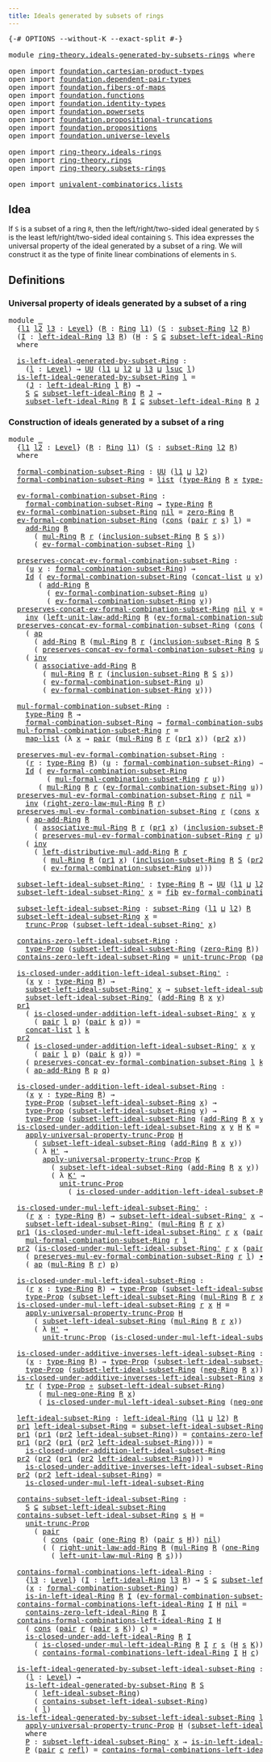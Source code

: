 ```yaml
---
title: Ideals generated by subsets of rings
---
```


<pre class="Agda"><a id="62" class="Symbol">{-#</a> <a id="66" class="Keyword">OPTIONS</a> <a id="74" class="Pragma">--without-K</a> <a id="86" class="Pragma">--exact-split</a> <a id="100" class="Symbol">#-}</a>

<a id="105" class="Keyword">module</a> <a id="112" href="ring-theory.ideals-generated-by-subsets-rings.html" class="Module">ring-theory.ideals-generated-by-subsets-rings</a> <a id="158" class="Keyword">where</a>

<a id="165" class="Keyword">open</a> <a id="170" class="Keyword">import</a> <a id="177" href="foundation.cartesian-product-types.html" class="Module">foundation.cartesian-product-types</a>
<a id="212" class="Keyword">open</a> <a id="217" class="Keyword">import</a> <a id="224" href="foundation.dependent-pair-types.html" class="Module">foundation.dependent-pair-types</a>
<a id="256" class="Keyword">open</a> <a id="261" class="Keyword">import</a> <a id="268" href="foundation.fibers-of-maps.html" class="Module">foundation.fibers-of-maps</a>
<a id="294" class="Keyword">open</a> <a id="299" class="Keyword">import</a> <a id="306" href="foundation.functions.html" class="Module">foundation.functions</a>
<a id="327" class="Keyword">open</a> <a id="332" class="Keyword">import</a> <a id="339" href="foundation.identity-types.html" class="Module">foundation.identity-types</a>
<a id="365" class="Keyword">open</a> <a id="370" class="Keyword">import</a> <a id="377" href="foundation.powersets.html" class="Module">foundation.powersets</a>
<a id="398" class="Keyword">open</a> <a id="403" class="Keyword">import</a> <a id="410" href="foundation.propositional-truncations.html" class="Module">foundation.propositional-truncations</a>
<a id="447" class="Keyword">open</a> <a id="452" class="Keyword">import</a> <a id="459" href="foundation.propositions.html" class="Module">foundation.propositions</a>
<a id="483" class="Keyword">open</a> <a id="488" class="Keyword">import</a> <a id="495" href="foundation.universe-levels.html" class="Module">foundation.universe-levels</a>

<a id="523" class="Keyword">open</a> <a id="528" class="Keyword">import</a> <a id="535" href="ring-theory.ideals-rings.html" class="Module">ring-theory.ideals-rings</a>
<a id="560" class="Keyword">open</a> <a id="565" class="Keyword">import</a> <a id="572" href="ring-theory.rings.html" class="Module">ring-theory.rings</a>
<a id="590" class="Keyword">open</a> <a id="595" class="Keyword">import</a> <a id="602" href="ring-theory.subsets-rings.html" class="Module">ring-theory.subsets-rings</a>

<a id="629" class="Keyword">open</a> <a id="634" class="Keyword">import</a> <a id="641" href="univalent-combinatorics.lists.html" class="Module">univalent-combinatorics.lists</a>
</pre>
## Idea

If `S` is a subset of a ring `R`, then the left/right/two-sided ideal generated by `S` is the least left/right/two-sided ideal containing `S`. This idea expresses the universal property of the ideal generated by a subset of a ring. We will construct it as the type of finite linear combinations of elements in `S`.

## Definitions

### Universal property of ideals generated by a subset of a ring

<pre class="Agda"><a id="1091" class="Keyword">module</a> <a id="1098" href="ring-theory.ideals-generated-by-subsets-rings.html#1098" class="Module">_</a>
  <a id="1102" class="Symbol">{</a><a id="1103" href="ring-theory.ideals-generated-by-subsets-rings.html#1103" class="Bound">l1</a> <a id="1106" href="ring-theory.ideals-generated-by-subsets-rings.html#1106" class="Bound">l2</a> <a id="1109" href="ring-theory.ideals-generated-by-subsets-rings.html#1109" class="Bound">l3</a> <a id="1112" class="Symbol">:</a> <a id="1114" href="Agda.Primitive.html#597" class="Postulate">Level</a><a id="1119" class="Symbol">}</a> <a id="1121" class="Symbol">(</a><a id="1122" href="ring-theory.ideals-generated-by-subsets-rings.html#1122" class="Bound">R</a> <a id="1124" class="Symbol">:</a> <a id="1126" href="ring-theory.rings.html#2551" class="Function">Ring</a> <a id="1131" href="ring-theory.ideals-generated-by-subsets-rings.html#1103" class="Bound">l1</a><a id="1133" class="Symbol">)</a> <a id="1135" class="Symbol">(</a><a id="1136" href="ring-theory.ideals-generated-by-subsets-rings.html#1136" class="Bound">S</a> <a id="1138" class="Symbol">:</a> <a id="1140" href="ring-theory.subsets-rings.html#597" class="Function">subset-Ring</a> <a id="1152" href="ring-theory.ideals-generated-by-subsets-rings.html#1106" class="Bound">l2</a> <a id="1155" href="ring-theory.ideals-generated-by-subsets-rings.html#1122" class="Bound">R</a><a id="1156" class="Symbol">)</a>
  <a id="1160" class="Symbol">(</a><a id="1161" href="ring-theory.ideals-generated-by-subsets-rings.html#1161" class="Bound">I</a> <a id="1163" class="Symbol">:</a> <a id="1165" href="ring-theory.ideals-rings.html#1760" class="Function">left-ideal-Ring</a> <a id="1181" href="ring-theory.ideals-generated-by-subsets-rings.html#1109" class="Bound">l3</a> <a id="1184" href="ring-theory.ideals-generated-by-subsets-rings.html#1122" class="Bound">R</a><a id="1185" class="Symbol">)</a> <a id="1187" class="Symbol">(</a><a id="1188" href="ring-theory.ideals-generated-by-subsets-rings.html#1188" class="Bound">H</a> <a id="1190" class="Symbol">:</a> <a id="1192" href="ring-theory.ideals-generated-by-subsets-rings.html#1136" class="Bound">S</a> <a id="1194" href="foundation.powersets.html#1009" class="Function Operator">⊆</a> <a id="1196" href="ring-theory.ideals-rings.html#1992" class="Function">subset-left-ideal-Ring</a> <a id="1219" href="ring-theory.ideals-generated-by-subsets-rings.html#1122" class="Bound">R</a> <a id="1221" href="ring-theory.ideals-generated-by-subsets-rings.html#1161" class="Bound">I</a><a id="1222" class="Symbol">)</a>
  <a id="1226" class="Keyword">where</a>

  <a id="1235" href="ring-theory.ideals-generated-by-subsets-rings.html#1235" class="Function">is-left-ideal-generated-by-subset-Ring</a> <a id="1274" class="Symbol">:</a>
    <a id="1280" class="Symbol">(</a><a id="1281" href="ring-theory.ideals-generated-by-subsets-rings.html#1281" class="Bound">l</a> <a id="1283" class="Symbol">:</a> <a id="1285" href="Agda.Primitive.html#597" class="Postulate">Level</a><a id="1290" class="Symbol">)</a> <a id="1292" class="Symbol">→</a> <a id="1294" href="foundation-core.universe-levels.html#235" class="Primitive">UU</a> <a id="1297" class="Symbol">(</a><a id="1298" href="ring-theory.ideals-generated-by-subsets-rings.html#1103" class="Bound">l1</a> <a id="1301" href="Agda.Primitive.html#810" class="Primitive Operator">⊔</a> <a id="1303" href="ring-theory.ideals-generated-by-subsets-rings.html#1106" class="Bound">l2</a> <a id="1306" href="Agda.Primitive.html#810" class="Primitive Operator">⊔</a> <a id="1308" href="ring-theory.ideals-generated-by-subsets-rings.html#1109" class="Bound">l3</a> <a id="1311" href="Agda.Primitive.html#810" class="Primitive Operator">⊔</a> <a id="1313" href="Agda.Primitive.html#780" class="Primitive">lsuc</a> <a id="1318" href="ring-theory.ideals-generated-by-subsets-rings.html#1281" class="Bound">l</a><a id="1319" class="Symbol">)</a>
  <a id="1323" href="ring-theory.ideals-generated-by-subsets-rings.html#1235" class="Function">is-left-ideal-generated-by-subset-Ring</a> <a id="1362" href="ring-theory.ideals-generated-by-subsets-rings.html#1362" class="Bound">l</a> <a id="1364" class="Symbol">=</a>
    <a id="1370" class="Symbol">(</a><a id="1371" href="ring-theory.ideals-generated-by-subsets-rings.html#1371" class="Bound">J</a> <a id="1373" class="Symbol">:</a> <a id="1375" href="ring-theory.ideals-rings.html#1760" class="Function">left-ideal-Ring</a> <a id="1391" href="ring-theory.ideals-generated-by-subsets-rings.html#1362" class="Bound">l</a> <a id="1393" href="ring-theory.ideals-generated-by-subsets-rings.html#1122" class="Bound">R</a><a id="1394" class="Symbol">)</a> <a id="1396" class="Symbol">→</a>
    <a id="1402" href="ring-theory.ideals-generated-by-subsets-rings.html#1136" class="Bound">S</a> <a id="1404" href="foundation.powersets.html#1009" class="Function Operator">⊆</a> <a id="1406" href="ring-theory.ideals-rings.html#1992" class="Function">subset-left-ideal-Ring</a> <a id="1429" href="ring-theory.ideals-generated-by-subsets-rings.html#1122" class="Bound">R</a> <a id="1431" href="ring-theory.ideals-generated-by-subsets-rings.html#1371" class="Bound">J</a> <a id="1433" class="Symbol">→</a>
    <a id="1439" href="ring-theory.ideals-rings.html#1992" class="Function">subset-left-ideal-Ring</a> <a id="1462" href="ring-theory.ideals-generated-by-subsets-rings.html#1122" class="Bound">R</a> <a id="1464" href="ring-theory.ideals-generated-by-subsets-rings.html#1161" class="Bound">I</a> <a id="1466" href="foundation.powersets.html#1009" class="Function Operator">⊆</a> <a id="1468" href="ring-theory.ideals-rings.html#1992" class="Function">subset-left-ideal-Ring</a> <a id="1491" href="ring-theory.ideals-generated-by-subsets-rings.html#1122" class="Bound">R</a> <a id="1493" href="ring-theory.ideals-generated-by-subsets-rings.html#1371" class="Bound">J</a>
</pre>
### Construction of ideals generated by a subset of a ring

<pre class="Agda"><a id="1568" class="Keyword">module</a> <a id="1575" href="ring-theory.ideals-generated-by-subsets-rings.html#1575" class="Module">_</a>
  <a id="1579" class="Symbol">{</a><a id="1580" href="ring-theory.ideals-generated-by-subsets-rings.html#1580" class="Bound">l1</a> <a id="1583" href="ring-theory.ideals-generated-by-subsets-rings.html#1583" class="Bound">l2</a> <a id="1586" class="Symbol">:</a> <a id="1588" href="Agda.Primitive.html#597" class="Postulate">Level</a><a id="1593" class="Symbol">}</a> <a id="1595" class="Symbol">(</a><a id="1596" href="ring-theory.ideals-generated-by-subsets-rings.html#1596" class="Bound">R</a> <a id="1598" class="Symbol">:</a> <a id="1600" href="ring-theory.rings.html#2551" class="Function">Ring</a> <a id="1605" href="ring-theory.ideals-generated-by-subsets-rings.html#1580" class="Bound">l1</a><a id="1607" class="Symbol">)</a> <a id="1609" class="Symbol">(</a><a id="1610" href="ring-theory.ideals-generated-by-subsets-rings.html#1610" class="Bound">S</a> <a id="1612" class="Symbol">:</a> <a id="1614" href="ring-theory.subsets-rings.html#597" class="Function">subset-Ring</a> <a id="1626" href="ring-theory.ideals-generated-by-subsets-rings.html#1583" class="Bound">l2</a> <a id="1629" href="ring-theory.ideals-generated-by-subsets-rings.html#1596" class="Bound">R</a><a id="1630" class="Symbol">)</a>
  <a id="1634" class="Keyword">where</a>

  <a id="1643" href="ring-theory.ideals-generated-by-subsets-rings.html#1643" class="Function">formal-combination-subset-Ring</a> <a id="1674" class="Symbol">:</a> <a id="1676" href="foundation-core.universe-levels.html#235" class="Primitive">UU</a> <a id="1679" class="Symbol">(</a><a id="1680" href="ring-theory.ideals-generated-by-subsets-rings.html#1580" class="Bound">l1</a> <a id="1683" href="Agda.Primitive.html#810" class="Primitive Operator">⊔</a> <a id="1685" href="ring-theory.ideals-generated-by-subsets-rings.html#1583" class="Bound">l2</a><a id="1687" class="Symbol">)</a>
  <a id="1691" href="ring-theory.ideals-generated-by-subsets-rings.html#1643" class="Function">formal-combination-subset-Ring</a> <a id="1722" class="Symbol">=</a> <a id="1724" href="univalent-combinatorics.lists.html#2153" class="Datatype">list</a> <a id="1729" class="Symbol">(</a><a id="1730" href="ring-theory.rings.html#2808" class="Function">type-Ring</a> <a id="1740" href="ring-theory.ideals-generated-by-subsets-rings.html#1596" class="Bound">R</a> <a id="1742" href="foundation-core.cartesian-product-types.html#590" class="Function Operator">×</a> <a id="1744" href="ring-theory.subsets-rings.html#944" class="Function">type-subset-Ring</a> <a id="1761" href="ring-theory.ideals-generated-by-subsets-rings.html#1596" class="Bound">R</a> <a id="1763" href="ring-theory.ideals-generated-by-subsets-rings.html#1610" class="Bound">S</a><a id="1764" class="Symbol">)</a>

  <a id="1769" href="ring-theory.ideals-generated-by-subsets-rings.html#1769" class="Function">ev-formal-combination-subset-Ring</a> <a id="1803" class="Symbol">:</a>
    <a id="1809" href="ring-theory.ideals-generated-by-subsets-rings.html#1643" class="Function">formal-combination-subset-Ring</a> <a id="1840" class="Symbol">→</a> <a id="1842" href="ring-theory.rings.html#2808" class="Function">type-Ring</a> <a id="1852" href="ring-theory.ideals-generated-by-subsets-rings.html#1596" class="Bound">R</a>
  <a id="1856" href="ring-theory.ideals-generated-by-subsets-rings.html#1769" class="Function">ev-formal-combination-subset-Ring</a> <a id="1890" href="univalent-combinatorics.lists.html#2196" class="InductiveConstructor">nil</a> <a id="1894" class="Symbol">=</a> <a id="1896" href="ring-theory.rings.html#5170" class="Function">zero-Ring</a> <a id="1906" href="ring-theory.ideals-generated-by-subsets-rings.html#1596" class="Bound">R</a>
  <a id="1910" href="ring-theory.ideals-generated-by-subsets-rings.html#1769" class="Function">ev-formal-combination-subset-Ring</a> <a id="1944" class="Symbol">(</a><a id="1945" href="univalent-combinatorics.lists.html#2211" class="InductiveConstructor">cons</a> <a id="1950" class="Symbol">(</a><a id="1951" href="foundation-core.dependent-pair-types.html#588" class="InductiveConstructor">pair</a> <a id="1956" href="ring-theory.ideals-generated-by-subsets-rings.html#1956" class="Bound">r</a> <a id="1958" href="ring-theory.ideals-generated-by-subsets-rings.html#1958" class="Bound">s</a><a id="1959" class="Symbol">)</a> <a id="1961" href="ring-theory.ideals-generated-by-subsets-rings.html#1961" class="Bound">l</a><a id="1962" class="Symbol">)</a> <a id="1964" class="Symbol">=</a>
    <a id="1970" href="ring-theory.rings.html#3153" class="Function">add-Ring</a> <a id="1979" href="ring-theory.ideals-generated-by-subsets-rings.html#1596" class="Bound">R</a>
      <a id="1987" class="Symbol">(</a> <a id="1989" href="ring-theory.rings.html#6590" class="Function">mul-Ring</a> <a id="1998" href="ring-theory.ideals-generated-by-subsets-rings.html#1596" class="Bound">R</a> <a id="2000" href="ring-theory.ideals-generated-by-subsets-rings.html#1956" class="Bound">r</a> <a id="2002" class="Symbol">(</a><a id="2003" href="ring-theory.subsets-rings.html#1015" class="Function">inclusion-subset-Ring</a> <a id="2025" href="ring-theory.ideals-generated-by-subsets-rings.html#1596" class="Bound">R</a> <a id="2027" href="ring-theory.ideals-generated-by-subsets-rings.html#1610" class="Bound">S</a> <a id="2029" href="ring-theory.ideals-generated-by-subsets-rings.html#1958" class="Bound">s</a><a id="2030" class="Symbol">))</a>
      <a id="2039" class="Symbol">(</a> <a id="2041" href="ring-theory.ideals-generated-by-subsets-rings.html#1769" class="Function">ev-formal-combination-subset-Ring</a> <a id="2075" href="ring-theory.ideals-generated-by-subsets-rings.html#1961" class="Bound">l</a><a id="2076" class="Symbol">)</a>

  <a id="2081" href="ring-theory.ideals-generated-by-subsets-rings.html#2081" class="Function">preserves-concat-ev-formal-combination-subset-Ring</a> <a id="2132" class="Symbol">:</a>
    <a id="2138" class="Symbol">(</a><a id="2139" href="ring-theory.ideals-generated-by-subsets-rings.html#2139" class="Bound">u</a> <a id="2141" href="ring-theory.ideals-generated-by-subsets-rings.html#2141" class="Bound">v</a> <a id="2143" class="Symbol">:</a> <a id="2145" href="ring-theory.ideals-generated-by-subsets-rings.html#1643" class="Function">formal-combination-subset-Ring</a><a id="2175" class="Symbol">)</a> <a id="2177" class="Symbol">→</a>
    <a id="2183" href="foundation-core.identity-types.html#1767" class="Datatype">Id</a> <a id="2186" class="Symbol">(</a> <a id="2188" href="ring-theory.ideals-generated-by-subsets-rings.html#1769" class="Function">ev-formal-combination-subset-Ring</a> <a id="2222" class="Symbol">(</a><a id="2223" href="univalent-combinatorics.lists.html#2848" class="Function">concat-list</a> <a id="2235" href="ring-theory.ideals-generated-by-subsets-rings.html#2139" class="Bound">u</a> <a id="2237" href="ring-theory.ideals-generated-by-subsets-rings.html#2141" class="Bound">v</a><a id="2238" class="Symbol">))</a>
       <a id="2248" class="Symbol">(</a> <a id="2250" href="ring-theory.rings.html#3153" class="Function">add-Ring</a> <a id="2259" href="ring-theory.ideals-generated-by-subsets-rings.html#1596" class="Bound">R</a>
         <a id="2270" class="Symbol">(</a> <a id="2272" href="ring-theory.ideals-generated-by-subsets-rings.html#1769" class="Function">ev-formal-combination-subset-Ring</a> <a id="2306" href="ring-theory.ideals-generated-by-subsets-rings.html#2139" class="Bound">u</a><a id="2307" class="Symbol">)</a>
         <a id="2318" class="Symbol">(</a> <a id="2320" href="ring-theory.ideals-generated-by-subsets-rings.html#1769" class="Function">ev-formal-combination-subset-Ring</a> <a id="2354" href="ring-theory.ideals-generated-by-subsets-rings.html#2141" class="Bound">v</a><a id="2355" class="Symbol">))</a>
  <a id="2360" href="ring-theory.ideals-generated-by-subsets-rings.html#2081" class="Function">preserves-concat-ev-formal-combination-subset-Ring</a> <a id="2411" href="univalent-combinatorics.lists.html#2196" class="InductiveConstructor">nil</a> <a id="2415" href="ring-theory.ideals-generated-by-subsets-rings.html#2415" class="Bound">v</a> <a id="2417" class="Symbol">=</a>
    <a id="2423" href="foundation-core.identity-types.html#2729" class="Function">inv</a> <a id="2427" class="Symbol">(</a><a id="2428" href="ring-theory.rings.html#5487" class="Function">left-unit-law-add-Ring</a> <a id="2451" href="ring-theory.ideals-generated-by-subsets-rings.html#1596" class="Bound">R</a> <a id="2453" class="Symbol">(</a><a id="2454" href="ring-theory.ideals-generated-by-subsets-rings.html#1769" class="Function">ev-formal-combination-subset-Ring</a> <a id="2488" href="ring-theory.ideals-generated-by-subsets-rings.html#2415" class="Bound">v</a><a id="2489" class="Symbol">))</a>
  <a id="2494" href="ring-theory.ideals-generated-by-subsets-rings.html#2081" class="Function">preserves-concat-ev-formal-combination-subset-Ring</a> <a id="2545" class="Symbol">(</a><a id="2546" href="univalent-combinatorics.lists.html#2211" class="InductiveConstructor">cons</a> <a id="2551" class="Symbol">(</a><a id="2552" href="foundation-core.dependent-pair-types.html#588" class="InductiveConstructor">pair</a> <a id="2557" href="ring-theory.ideals-generated-by-subsets-rings.html#2557" class="Bound">r</a> <a id="2559" href="ring-theory.ideals-generated-by-subsets-rings.html#2559" class="Bound">s</a><a id="2560" class="Symbol">)</a> <a id="2562" href="ring-theory.ideals-generated-by-subsets-rings.html#2562" class="Bound">u</a><a id="2563" class="Symbol">)</a> <a id="2565" href="ring-theory.ideals-generated-by-subsets-rings.html#2565" class="Bound">v</a> <a id="2567" class="Symbol">=</a>
    <a id="2573" class="Symbol">(</a> <a id="2575" href="foundation-core.identity-types.html#4003" class="Function">ap</a>
      <a id="2584" class="Symbol">(</a> <a id="2586" href="ring-theory.rings.html#3153" class="Function">add-Ring</a> <a id="2595" href="ring-theory.ideals-generated-by-subsets-rings.html#1596" class="Bound">R</a> <a id="2597" class="Symbol">(</a><a id="2598" href="ring-theory.rings.html#6590" class="Function">mul-Ring</a> <a id="2607" href="ring-theory.ideals-generated-by-subsets-rings.html#1596" class="Bound">R</a> <a id="2609" href="ring-theory.ideals-generated-by-subsets-rings.html#2557" class="Bound">r</a> <a id="2611" class="Symbol">(</a><a id="2612" href="ring-theory.subsets-rings.html#1015" class="Function">inclusion-subset-Ring</a> <a id="2634" href="ring-theory.ideals-generated-by-subsets-rings.html#1596" class="Bound">R</a> <a id="2636" href="ring-theory.ideals-generated-by-subsets-rings.html#1610" class="Bound">S</a> <a id="2638" href="ring-theory.ideals-generated-by-subsets-rings.html#2559" class="Bound">s</a><a id="2639" class="Symbol">)))</a>
      <a id="2649" class="Symbol">(</a> <a id="2651" href="ring-theory.ideals-generated-by-subsets-rings.html#2081" class="Function">preserves-concat-ev-formal-combination-subset-Ring</a> <a id="2702" href="ring-theory.ideals-generated-by-subsets-rings.html#2562" class="Bound">u</a> <a id="2704" href="ring-theory.ideals-generated-by-subsets-rings.html#2565" class="Bound">v</a><a id="2705" class="Symbol">))</a> <a id="2708" href="foundation-core.identity-types.html#2425" class="Function Operator">∙</a>
    <a id="2714" class="Symbol">(</a> <a id="2716" href="foundation-core.identity-types.html#2729" class="Function">inv</a>
      <a id="2726" class="Symbol">(</a> <a id="2728" href="ring-theory.rings.html#3474" class="Function">associative-add-Ring</a> <a id="2749" href="ring-theory.ideals-generated-by-subsets-rings.html#1596" class="Bound">R</a>
        <a id="2759" class="Symbol">(</a> <a id="2761" href="ring-theory.rings.html#6590" class="Function">mul-Ring</a> <a id="2770" href="ring-theory.ideals-generated-by-subsets-rings.html#1596" class="Bound">R</a> <a id="2772" href="ring-theory.ideals-generated-by-subsets-rings.html#2557" class="Bound">r</a> <a id="2774" class="Symbol">(</a><a id="2775" href="ring-theory.subsets-rings.html#1015" class="Function">inclusion-subset-Ring</a> <a id="2797" href="ring-theory.ideals-generated-by-subsets-rings.html#1596" class="Bound">R</a> <a id="2799" href="ring-theory.ideals-generated-by-subsets-rings.html#1610" class="Bound">S</a> <a id="2801" href="ring-theory.ideals-generated-by-subsets-rings.html#2559" class="Bound">s</a><a id="2802" class="Symbol">))</a>
        <a id="2813" class="Symbol">(</a> <a id="2815" href="ring-theory.ideals-generated-by-subsets-rings.html#1769" class="Function">ev-formal-combination-subset-Ring</a> <a id="2849" href="ring-theory.ideals-generated-by-subsets-rings.html#2562" class="Bound">u</a><a id="2850" class="Symbol">)</a>
        <a id="2860" class="Symbol">(</a> <a id="2862" href="ring-theory.ideals-generated-by-subsets-rings.html#1769" class="Function">ev-formal-combination-subset-Ring</a> <a id="2896" href="ring-theory.ideals-generated-by-subsets-rings.html#2565" class="Bound">v</a><a id="2897" class="Symbol">)))</a>

  <a id="2904" href="ring-theory.ideals-generated-by-subsets-rings.html#2904" class="Function">mul-formal-combination-subset-Ring</a> <a id="2939" class="Symbol">:</a>
    <a id="2945" href="ring-theory.rings.html#2808" class="Function">type-Ring</a> <a id="2955" href="ring-theory.ideals-generated-by-subsets-rings.html#1596" class="Bound">R</a> <a id="2957" class="Symbol">→</a>
    <a id="2963" href="ring-theory.ideals-generated-by-subsets-rings.html#1643" class="Function">formal-combination-subset-Ring</a> <a id="2994" class="Symbol">→</a> <a id="2996" href="ring-theory.ideals-generated-by-subsets-rings.html#1643" class="Function">formal-combination-subset-Ring</a>
  <a id="3029" href="ring-theory.ideals-generated-by-subsets-rings.html#2904" class="Function">mul-formal-combination-subset-Ring</a> <a id="3064" href="ring-theory.ideals-generated-by-subsets-rings.html#3064" class="Bound">r</a> <a id="3066" class="Symbol">=</a>
    <a id="3072" href="univalent-combinatorics.lists.html#2503" class="Function">map-list</a> <a id="3081" class="Symbol">(λ</a> <a id="3084" href="ring-theory.ideals-generated-by-subsets-rings.html#3084" class="Bound">x</a> <a id="3086" class="Symbol">→</a> <a id="3088" href="foundation-core.dependent-pair-types.html#588" class="InductiveConstructor">pair</a> <a id="3093" class="Symbol">(</a><a id="3094" href="ring-theory.rings.html#6590" class="Function">mul-Ring</a> <a id="3103" href="ring-theory.ideals-generated-by-subsets-rings.html#1596" class="Bound">R</a> <a id="3105" href="ring-theory.ideals-generated-by-subsets-rings.html#3064" class="Bound">r</a> <a id="3107" class="Symbol">(</a><a id="3108" href="foundation-core.dependent-pair-types.html#605" class="Field">pr1</a> <a id="3112" href="ring-theory.ideals-generated-by-subsets-rings.html#3084" class="Bound">x</a><a id="3113" class="Symbol">))</a> <a id="3116" class="Symbol">(</a><a id="3117" href="foundation-core.dependent-pair-types.html#617" class="Field">pr2</a> <a id="3121" href="ring-theory.ideals-generated-by-subsets-rings.html#3084" class="Bound">x</a><a id="3122" class="Symbol">))</a>

  <a id="3128" href="ring-theory.ideals-generated-by-subsets-rings.html#3128" class="Function">preserves-mul-ev-formal-combination-subset-Ring</a> <a id="3176" class="Symbol">:</a>
    <a id="3182" class="Symbol">(</a><a id="3183" href="ring-theory.ideals-generated-by-subsets-rings.html#3183" class="Bound">r</a> <a id="3185" class="Symbol">:</a> <a id="3187" href="ring-theory.rings.html#2808" class="Function">type-Ring</a> <a id="3197" href="ring-theory.ideals-generated-by-subsets-rings.html#1596" class="Bound">R</a><a id="3198" class="Symbol">)</a> <a id="3200" class="Symbol">(</a><a id="3201" href="ring-theory.ideals-generated-by-subsets-rings.html#3201" class="Bound">u</a> <a id="3203" class="Symbol">:</a> <a id="3205" href="ring-theory.ideals-generated-by-subsets-rings.html#1643" class="Function">formal-combination-subset-Ring</a><a id="3235" class="Symbol">)</a> <a id="3237" class="Symbol">→</a>
    <a id="3243" href="foundation-core.identity-types.html#1767" class="Datatype">Id</a> <a id="3246" class="Symbol">(</a> <a id="3248" href="ring-theory.ideals-generated-by-subsets-rings.html#1769" class="Function">ev-formal-combination-subset-Ring</a>
         <a id="3291" class="Symbol">(</a> <a id="3293" href="ring-theory.ideals-generated-by-subsets-rings.html#2904" class="Function">mul-formal-combination-subset-Ring</a> <a id="3328" href="ring-theory.ideals-generated-by-subsets-rings.html#3183" class="Bound">r</a> <a id="3330" href="ring-theory.ideals-generated-by-subsets-rings.html#3201" class="Bound">u</a><a id="3331" class="Symbol">))</a>
       <a id="3341" class="Symbol">(</a> <a id="3343" href="ring-theory.rings.html#6590" class="Function">mul-Ring</a> <a id="3352" href="ring-theory.ideals-generated-by-subsets-rings.html#1596" class="Bound">R</a> <a id="3354" href="ring-theory.ideals-generated-by-subsets-rings.html#3183" class="Bound">r</a> <a id="3356" class="Symbol">(</a><a id="3357" href="ring-theory.ideals-generated-by-subsets-rings.html#1769" class="Function">ev-formal-combination-subset-Ring</a> <a id="3391" href="ring-theory.ideals-generated-by-subsets-rings.html#3201" class="Bound">u</a><a id="3392" class="Symbol">))</a>
  <a id="3397" href="ring-theory.ideals-generated-by-subsets-rings.html#3128" class="Function">preserves-mul-ev-formal-combination-subset-Ring</a> <a id="3445" href="ring-theory.ideals-generated-by-subsets-rings.html#3445" class="Bound">r</a> <a id="3447" href="univalent-combinatorics.lists.html#2196" class="InductiveConstructor">nil</a> <a id="3451" class="Symbol">=</a>
    <a id="3457" href="foundation-core.identity-types.html#2729" class="Function">inv</a> <a id="3461" class="Symbol">(</a><a id="3462" href="ring-theory.rings.html#8857" class="Function">right-zero-law-mul-Ring</a> <a id="3486" href="ring-theory.ideals-generated-by-subsets-rings.html#1596" class="Bound">R</a> <a id="3488" href="ring-theory.ideals-generated-by-subsets-rings.html#3445" class="Bound">r</a><a id="3489" class="Symbol">)</a>
  <a id="3493" href="ring-theory.ideals-generated-by-subsets-rings.html#3128" class="Function">preserves-mul-ev-formal-combination-subset-Ring</a> <a id="3541" href="ring-theory.ideals-generated-by-subsets-rings.html#3541" class="Bound">r</a> <a id="3543" class="Symbol">(</a><a id="3544" href="univalent-combinatorics.lists.html#2211" class="InductiveConstructor">cons</a> <a id="3549" href="ring-theory.ideals-generated-by-subsets-rings.html#3549" class="Bound">x</a> <a id="3551" href="ring-theory.ideals-generated-by-subsets-rings.html#3551" class="Bound">u</a><a id="3552" class="Symbol">)</a> <a id="3554" class="Symbol">=</a>
    <a id="3560" class="Symbol">(</a> <a id="3562" href="ring-theory.rings.html#3328" class="Function">ap-add-Ring</a> <a id="3574" href="ring-theory.ideals-generated-by-subsets-rings.html#1596" class="Bound">R</a>
      <a id="3582" class="Symbol">(</a> <a id="3584" href="ring-theory.rings.html#6931" class="Function">associative-mul-Ring</a> <a id="3605" href="ring-theory.ideals-generated-by-subsets-rings.html#1596" class="Bound">R</a> <a id="3607" href="ring-theory.ideals-generated-by-subsets-rings.html#3541" class="Bound">r</a> <a id="3609" class="Symbol">(</a><a id="3610" href="foundation-core.dependent-pair-types.html#605" class="Field">pr1</a> <a id="3614" href="ring-theory.ideals-generated-by-subsets-rings.html#3549" class="Bound">x</a><a id="3615" class="Symbol">)</a> <a id="3617" class="Symbol">(</a><a id="3618" href="ring-theory.subsets-rings.html#1015" class="Function">inclusion-subset-Ring</a> <a id="3640" href="ring-theory.ideals-generated-by-subsets-rings.html#1596" class="Bound">R</a> <a id="3642" href="ring-theory.ideals-generated-by-subsets-rings.html#1610" class="Bound">S</a> <a id="3644" class="Symbol">(</a><a id="3645" href="foundation-core.dependent-pair-types.html#617" class="Field">pr2</a> <a id="3649" href="ring-theory.ideals-generated-by-subsets-rings.html#3549" class="Bound">x</a><a id="3650" class="Symbol">)))</a>
      <a id="3660" class="Symbol">(</a> <a id="3662" href="ring-theory.ideals-generated-by-subsets-rings.html#3128" class="Function">preserves-mul-ev-formal-combination-subset-Ring</a> <a id="3710" href="ring-theory.ideals-generated-by-subsets-rings.html#3541" class="Bound">r</a> <a id="3712" href="ring-theory.ideals-generated-by-subsets-rings.html#3551" class="Bound">u</a><a id="3713" class="Symbol">))</a> <a id="3716" href="foundation-core.identity-types.html#2425" class="Function Operator">∙</a>
    <a id="3722" class="Symbol">(</a> <a id="3724" href="foundation-core.identity-types.html#2729" class="Function">inv</a>
      <a id="3734" class="Symbol">(</a> <a id="3736" href="ring-theory.rings.html#7263" class="Function">left-distributive-mul-add-Ring</a> <a id="3767" href="ring-theory.ideals-generated-by-subsets-rings.html#1596" class="Bound">R</a> <a id="3769" href="ring-theory.ideals-generated-by-subsets-rings.html#3541" class="Bound">r</a>
        <a id="3779" class="Symbol">(</a> <a id="3781" href="ring-theory.rings.html#6590" class="Function">mul-Ring</a> <a id="3790" href="ring-theory.ideals-generated-by-subsets-rings.html#1596" class="Bound">R</a> <a id="3792" class="Symbol">(</a><a id="3793" href="foundation-core.dependent-pair-types.html#605" class="Field">pr1</a> <a id="3797" href="ring-theory.ideals-generated-by-subsets-rings.html#3549" class="Bound">x</a><a id="3798" class="Symbol">)</a> <a id="3800" class="Symbol">(</a><a id="3801" href="ring-theory.subsets-rings.html#1015" class="Function">inclusion-subset-Ring</a> <a id="3823" href="ring-theory.ideals-generated-by-subsets-rings.html#1596" class="Bound">R</a> <a id="3825" href="ring-theory.ideals-generated-by-subsets-rings.html#1610" class="Bound">S</a> <a id="3827" class="Symbol">(</a><a id="3828" href="foundation-core.dependent-pair-types.html#617" class="Field">pr2</a> <a id="3832" href="ring-theory.ideals-generated-by-subsets-rings.html#3549" class="Bound">x</a><a id="3833" class="Symbol">)))</a>
        <a id="3845" class="Symbol">(</a> <a id="3847" href="ring-theory.ideals-generated-by-subsets-rings.html#1769" class="Function">ev-formal-combination-subset-Ring</a> <a id="3881" href="ring-theory.ideals-generated-by-subsets-rings.html#3551" class="Bound">u</a><a id="3882" class="Symbol">)))</a>

  <a id="3889" href="ring-theory.ideals-generated-by-subsets-rings.html#3889" class="Function">subset-left-ideal-subset-Ring&#39;</a> <a id="3920" class="Symbol">:</a> <a id="3922" href="ring-theory.rings.html#2808" class="Function">type-Ring</a> <a id="3932" href="ring-theory.ideals-generated-by-subsets-rings.html#1596" class="Bound">R</a> <a id="3934" class="Symbol">→</a> <a id="3936" href="foundation-core.universe-levels.html#235" class="Primitive">UU</a> <a id="3939" class="Symbol">(</a><a id="3940" href="ring-theory.ideals-generated-by-subsets-rings.html#1580" class="Bound">l1</a> <a id="3943" href="Agda.Primitive.html#810" class="Primitive Operator">⊔</a> <a id="3945" href="ring-theory.ideals-generated-by-subsets-rings.html#1583" class="Bound">l2</a><a id="3947" class="Symbol">)</a>
  <a id="3951" href="ring-theory.ideals-generated-by-subsets-rings.html#3889" class="Function">subset-left-ideal-subset-Ring&#39;</a> <a id="3982" href="ring-theory.ideals-generated-by-subsets-rings.html#3982" class="Bound">x</a> <a id="3984" class="Symbol">=</a> <a id="3986" href="foundation-core.fibers-of-maps.html#942" class="Function">fib</a> <a id="3990" href="ring-theory.ideals-generated-by-subsets-rings.html#1769" class="Function">ev-formal-combination-subset-Ring</a> <a id="4024" href="ring-theory.ideals-generated-by-subsets-rings.html#3982" class="Bound">x</a>

  <a id="4029" href="ring-theory.ideals-generated-by-subsets-rings.html#4029" class="Function">subset-left-ideal-subset-Ring</a> <a id="4059" class="Symbol">:</a> <a id="4061" href="ring-theory.subsets-rings.html#597" class="Function">subset-Ring</a> <a id="4073" class="Symbol">(</a><a id="4074" href="ring-theory.ideals-generated-by-subsets-rings.html#1580" class="Bound">l1</a> <a id="4077" href="Agda.Primitive.html#810" class="Primitive Operator">⊔</a> <a id="4079" href="ring-theory.ideals-generated-by-subsets-rings.html#1583" class="Bound">l2</a><a id="4081" class="Symbol">)</a> <a id="4083" href="ring-theory.ideals-generated-by-subsets-rings.html#1596" class="Bound">R</a>
  <a id="4087" href="ring-theory.ideals-generated-by-subsets-rings.html#4029" class="Function">subset-left-ideal-subset-Ring</a> <a id="4117" href="ring-theory.ideals-generated-by-subsets-rings.html#4117" class="Bound">x</a> <a id="4119" class="Symbol">=</a>
    <a id="4125" href="foundation.propositional-truncations.html#2546" class="Function">trunc-Prop</a> <a id="4136" class="Symbol">(</a><a id="4137" href="ring-theory.ideals-generated-by-subsets-rings.html#3889" class="Function">subset-left-ideal-subset-Ring&#39;</a> <a id="4168" href="ring-theory.ideals-generated-by-subsets-rings.html#4117" class="Bound">x</a><a id="4169" class="Symbol">)</a>

  <a id="4174" href="ring-theory.ideals-generated-by-subsets-rings.html#4174" class="Function">contains-zero-left-ideal-subset-Ring</a> <a id="4211" class="Symbol">:</a>
    <a id="4217" href="foundation-core.propositions.html#1495" class="Function">type-Prop</a> <a id="4227" class="Symbol">(</a><a id="4228" href="ring-theory.ideals-generated-by-subsets-rings.html#4029" class="Function">subset-left-ideal-subset-Ring</a> <a id="4258" class="Symbol">(</a><a id="4259" href="ring-theory.rings.html#5170" class="Function">zero-Ring</a> <a id="4269" href="ring-theory.ideals-generated-by-subsets-rings.html#1596" class="Bound">R</a><a id="4270" class="Symbol">))</a>
  <a id="4275" href="ring-theory.ideals-generated-by-subsets-rings.html#4174" class="Function">contains-zero-left-ideal-subset-Ring</a> <a id="4312" class="Symbol">=</a> <a id="4314" href="foundation.propositional-truncations.html#2132" class="Function">unit-trunc-Prop</a> <a id="4330" class="Symbol">(</a><a id="4331" href="foundation-core.dependent-pair-types.html#588" class="InductiveConstructor">pair</a> <a id="4336" href="univalent-combinatorics.lists.html#2196" class="InductiveConstructor">nil</a> <a id="4340" href="foundation-core.identity-types.html#1820" class="InductiveConstructor">refl</a><a id="4344" class="Symbol">)</a>

  <a id="4349" href="ring-theory.ideals-generated-by-subsets-rings.html#4349" class="Function">is-closed-under-addition-left-ideal-subset-Ring&#39;</a> <a id="4398" class="Symbol">:</a>
    <a id="4404" class="Symbol">(</a><a id="4405" href="ring-theory.ideals-generated-by-subsets-rings.html#4405" class="Bound">x</a> <a id="4407" href="ring-theory.ideals-generated-by-subsets-rings.html#4407" class="Bound">y</a> <a id="4409" class="Symbol">:</a> <a id="4411" href="ring-theory.rings.html#2808" class="Function">type-Ring</a> <a id="4421" href="ring-theory.ideals-generated-by-subsets-rings.html#1596" class="Bound">R</a><a id="4422" class="Symbol">)</a> <a id="4424" class="Symbol">→</a>
    <a id="4430" href="ring-theory.ideals-generated-by-subsets-rings.html#3889" class="Function">subset-left-ideal-subset-Ring&#39;</a> <a id="4461" href="ring-theory.ideals-generated-by-subsets-rings.html#4405" class="Bound">x</a> <a id="4463" class="Symbol">→</a> <a id="4465" href="ring-theory.ideals-generated-by-subsets-rings.html#3889" class="Function">subset-left-ideal-subset-Ring&#39;</a> <a id="4496" href="ring-theory.ideals-generated-by-subsets-rings.html#4407" class="Bound">y</a> <a id="4498" class="Symbol">→</a>
    <a id="4504" href="ring-theory.ideals-generated-by-subsets-rings.html#3889" class="Function">subset-left-ideal-subset-Ring&#39;</a> <a id="4535" class="Symbol">(</a><a id="4536" href="ring-theory.rings.html#3153" class="Function">add-Ring</a> <a id="4545" href="ring-theory.ideals-generated-by-subsets-rings.html#1596" class="Bound">R</a> <a id="4547" href="ring-theory.ideals-generated-by-subsets-rings.html#4405" class="Bound">x</a> <a id="4549" href="ring-theory.ideals-generated-by-subsets-rings.html#4407" class="Bound">y</a><a id="4550" class="Symbol">)</a>
  <a id="4554" href="foundation-core.dependent-pair-types.html#605" class="Field">pr1</a>
    <a id="4562" class="Symbol">(</a> <a id="4564" href="ring-theory.ideals-generated-by-subsets-rings.html#4349" class="Function">is-closed-under-addition-left-ideal-subset-Ring&#39;</a> <a id="4613" href="ring-theory.ideals-generated-by-subsets-rings.html#4613" class="Bound">x</a> <a id="4615" href="ring-theory.ideals-generated-by-subsets-rings.html#4615" class="Bound">y</a>
      <a id="4623" class="Symbol">(</a> <a id="4625" href="foundation-core.dependent-pair-types.html#588" class="InductiveConstructor">pair</a> <a id="4630" href="ring-theory.ideals-generated-by-subsets-rings.html#4630" class="Bound">l</a> <a id="4632" href="ring-theory.ideals-generated-by-subsets-rings.html#4632" class="Bound">p</a><a id="4633" class="Symbol">)</a> <a id="4635" class="Symbol">(</a><a id="4636" href="foundation-core.dependent-pair-types.html#588" class="InductiveConstructor">pair</a> <a id="4641" href="ring-theory.ideals-generated-by-subsets-rings.html#4641" class="Bound">k</a> <a id="4643" href="ring-theory.ideals-generated-by-subsets-rings.html#4643" class="Bound">q</a><a id="4644" class="Symbol">))</a> <a id="4647" class="Symbol">=</a>
    <a id="4653" href="univalent-combinatorics.lists.html#2848" class="Function">concat-list</a> <a id="4665" href="ring-theory.ideals-generated-by-subsets-rings.html#4630" class="Bound">l</a> <a id="4667" href="ring-theory.ideals-generated-by-subsets-rings.html#4641" class="Bound">k</a>
  <a id="4671" href="foundation-core.dependent-pair-types.html#617" class="Field">pr2</a>
    <a id="4679" class="Symbol">(</a> <a id="4681" href="ring-theory.ideals-generated-by-subsets-rings.html#4349" class="Function">is-closed-under-addition-left-ideal-subset-Ring&#39;</a> <a id="4730" href="ring-theory.ideals-generated-by-subsets-rings.html#4730" class="Bound">x</a> <a id="4732" href="ring-theory.ideals-generated-by-subsets-rings.html#4732" class="Bound">y</a>
      <a id="4740" class="Symbol">(</a> <a id="4742" href="foundation-core.dependent-pair-types.html#588" class="InductiveConstructor">pair</a> <a id="4747" href="ring-theory.ideals-generated-by-subsets-rings.html#4747" class="Bound">l</a> <a id="4749" href="ring-theory.ideals-generated-by-subsets-rings.html#4749" class="Bound">p</a><a id="4750" class="Symbol">)</a> <a id="4752" class="Symbol">(</a><a id="4753" href="foundation-core.dependent-pair-types.html#588" class="InductiveConstructor">pair</a> <a id="4758" href="ring-theory.ideals-generated-by-subsets-rings.html#4758" class="Bound">k</a> <a id="4760" href="ring-theory.ideals-generated-by-subsets-rings.html#4760" class="Bound">q</a><a id="4761" class="Symbol">))</a> <a id="4764" class="Symbol">=</a>
    <a id="4770" class="Symbol">(</a> <a id="4772" href="ring-theory.ideals-generated-by-subsets-rings.html#2081" class="Function">preserves-concat-ev-formal-combination-subset-Ring</a> <a id="4823" href="ring-theory.ideals-generated-by-subsets-rings.html#4747" class="Bound">l</a> <a id="4825" href="ring-theory.ideals-generated-by-subsets-rings.html#4758" class="Bound">k</a><a id="4826" class="Symbol">)</a> <a id="4828" href="foundation-core.identity-types.html#2425" class="Function Operator">∙</a>
    <a id="4834" class="Symbol">(</a> <a id="4836" href="ring-theory.rings.html#3328" class="Function">ap-add-Ring</a> <a id="4848" href="ring-theory.ideals-generated-by-subsets-rings.html#1596" class="Bound">R</a> <a id="4850" href="ring-theory.ideals-generated-by-subsets-rings.html#4749" class="Bound">p</a> <a id="4852" href="ring-theory.ideals-generated-by-subsets-rings.html#4760" class="Bound">q</a><a id="4853" class="Symbol">)</a>

  <a id="4858" href="ring-theory.ideals-generated-by-subsets-rings.html#4858" class="Function">is-closed-under-addition-left-ideal-subset-Ring</a> <a id="4906" class="Symbol">:</a>
    <a id="4912" class="Symbol">(</a><a id="4913" href="ring-theory.ideals-generated-by-subsets-rings.html#4913" class="Bound">x</a> <a id="4915" href="ring-theory.ideals-generated-by-subsets-rings.html#4915" class="Bound">y</a> <a id="4917" class="Symbol">:</a> <a id="4919" href="ring-theory.rings.html#2808" class="Function">type-Ring</a> <a id="4929" href="ring-theory.ideals-generated-by-subsets-rings.html#1596" class="Bound">R</a><a id="4930" class="Symbol">)</a> <a id="4932" class="Symbol">→</a>
    <a id="4938" href="foundation-core.propositions.html#1495" class="Function">type-Prop</a> <a id="4948" class="Symbol">(</a><a id="4949" href="ring-theory.ideals-generated-by-subsets-rings.html#4029" class="Function">subset-left-ideal-subset-Ring</a> <a id="4979" href="ring-theory.ideals-generated-by-subsets-rings.html#4913" class="Bound">x</a><a id="4980" class="Symbol">)</a> <a id="4982" class="Symbol">→</a>
    <a id="4988" href="foundation-core.propositions.html#1495" class="Function">type-Prop</a> <a id="4998" class="Symbol">(</a><a id="4999" href="ring-theory.ideals-generated-by-subsets-rings.html#4029" class="Function">subset-left-ideal-subset-Ring</a> <a id="5029" href="ring-theory.ideals-generated-by-subsets-rings.html#4915" class="Bound">y</a><a id="5030" class="Symbol">)</a> <a id="5032" class="Symbol">→</a>
    <a id="5038" href="foundation-core.propositions.html#1495" class="Function">type-Prop</a> <a id="5048" class="Symbol">(</a><a id="5049" href="ring-theory.ideals-generated-by-subsets-rings.html#4029" class="Function">subset-left-ideal-subset-Ring</a> <a id="5079" class="Symbol">(</a><a id="5080" href="ring-theory.rings.html#3153" class="Function">add-Ring</a> <a id="5089" href="ring-theory.ideals-generated-by-subsets-rings.html#1596" class="Bound">R</a> <a id="5091" href="ring-theory.ideals-generated-by-subsets-rings.html#4913" class="Bound">x</a> <a id="5093" href="ring-theory.ideals-generated-by-subsets-rings.html#4915" class="Bound">y</a><a id="5094" class="Symbol">))</a>
  <a id="5099" href="ring-theory.ideals-generated-by-subsets-rings.html#4858" class="Function">is-closed-under-addition-left-ideal-subset-Ring</a> <a id="5147" href="ring-theory.ideals-generated-by-subsets-rings.html#5147" class="Bound">x</a> <a id="5149" href="ring-theory.ideals-generated-by-subsets-rings.html#5149" class="Bound">y</a> <a id="5151" href="ring-theory.ideals-generated-by-subsets-rings.html#5151" class="Bound">H</a> <a id="5153" href="ring-theory.ideals-generated-by-subsets-rings.html#5153" class="Bound">K</a> <a id="5155" class="Symbol">=</a>
    <a id="5161" href="foundation.propositional-truncations.html#5611" class="Function">apply-universal-property-trunc-Prop</a> <a id="5197" href="ring-theory.ideals-generated-by-subsets-rings.html#5151" class="Bound">H</a>
      <a id="5205" class="Symbol">(</a> <a id="5207" href="ring-theory.ideals-generated-by-subsets-rings.html#4029" class="Function">subset-left-ideal-subset-Ring</a> <a id="5237" class="Symbol">(</a><a id="5238" href="ring-theory.rings.html#3153" class="Function">add-Ring</a> <a id="5247" href="ring-theory.ideals-generated-by-subsets-rings.html#1596" class="Bound">R</a> <a id="5249" href="ring-theory.ideals-generated-by-subsets-rings.html#5147" class="Bound">x</a> <a id="5251" href="ring-theory.ideals-generated-by-subsets-rings.html#5149" class="Bound">y</a><a id="5252" class="Symbol">))</a>
      <a id="5261" class="Symbol">(</a> <a id="5263" class="Symbol">λ</a> <a id="5265" href="ring-theory.ideals-generated-by-subsets-rings.html#5265" class="Bound">H&#39;</a> <a id="5268" class="Symbol">→</a>
        <a id="5278" href="foundation.propositional-truncations.html#5611" class="Function">apply-universal-property-trunc-Prop</a> <a id="5314" href="ring-theory.ideals-generated-by-subsets-rings.html#5153" class="Bound">K</a>
          <a id="5326" class="Symbol">(</a> <a id="5328" href="ring-theory.ideals-generated-by-subsets-rings.html#4029" class="Function">subset-left-ideal-subset-Ring</a> <a id="5358" class="Symbol">(</a><a id="5359" href="ring-theory.rings.html#3153" class="Function">add-Ring</a> <a id="5368" href="ring-theory.ideals-generated-by-subsets-rings.html#1596" class="Bound">R</a> <a id="5370" href="ring-theory.ideals-generated-by-subsets-rings.html#5147" class="Bound">x</a> <a id="5372" href="ring-theory.ideals-generated-by-subsets-rings.html#5149" class="Bound">y</a><a id="5373" class="Symbol">))</a>
          <a id="5386" class="Symbol">(</a> <a id="5388" class="Symbol">λ</a> <a id="5390" href="ring-theory.ideals-generated-by-subsets-rings.html#5390" class="Bound">K&#39;</a> <a id="5393" class="Symbol">→</a>
            <a id="5407" href="foundation.propositional-truncations.html#2132" class="Function">unit-trunc-Prop</a>
              <a id="5437" class="Symbol">(</a> <a id="5439" href="ring-theory.ideals-generated-by-subsets-rings.html#4349" class="Function">is-closed-under-addition-left-ideal-subset-Ring&#39;</a> <a id="5488" href="ring-theory.ideals-generated-by-subsets-rings.html#5147" class="Bound">x</a> <a id="5490" href="ring-theory.ideals-generated-by-subsets-rings.html#5149" class="Bound">y</a> <a id="5492" href="ring-theory.ideals-generated-by-subsets-rings.html#5265" class="Bound">H&#39;</a> <a id="5495" href="ring-theory.ideals-generated-by-subsets-rings.html#5390" class="Bound">K&#39;</a><a id="5497" class="Symbol">)))</a>

  <a id="5504" href="ring-theory.ideals-generated-by-subsets-rings.html#5504" class="Function">is-closed-under-mul-left-ideal-subset-Ring&#39;</a> <a id="5548" class="Symbol">:</a>
    <a id="5554" class="Symbol">(</a><a id="5555" href="ring-theory.ideals-generated-by-subsets-rings.html#5555" class="Bound">r</a> <a id="5557" href="ring-theory.ideals-generated-by-subsets-rings.html#5557" class="Bound">x</a> <a id="5559" class="Symbol">:</a> <a id="5561" href="ring-theory.rings.html#2808" class="Function">type-Ring</a> <a id="5571" href="ring-theory.ideals-generated-by-subsets-rings.html#1596" class="Bound">R</a><a id="5572" class="Symbol">)</a> <a id="5574" class="Symbol">→</a> <a id="5576" href="ring-theory.ideals-generated-by-subsets-rings.html#3889" class="Function">subset-left-ideal-subset-Ring&#39;</a> <a id="5607" href="ring-theory.ideals-generated-by-subsets-rings.html#5557" class="Bound">x</a> <a id="5609" class="Symbol">→</a>
    <a id="5615" href="ring-theory.ideals-generated-by-subsets-rings.html#3889" class="Function">subset-left-ideal-subset-Ring&#39;</a> <a id="5646" class="Symbol">(</a><a id="5647" href="ring-theory.rings.html#6590" class="Function">mul-Ring</a> <a id="5656" href="ring-theory.ideals-generated-by-subsets-rings.html#1596" class="Bound">R</a> <a id="5658" href="ring-theory.ideals-generated-by-subsets-rings.html#5555" class="Bound">r</a> <a id="5660" href="ring-theory.ideals-generated-by-subsets-rings.html#5557" class="Bound">x</a><a id="5661" class="Symbol">)</a>
  <a id="5665" href="foundation-core.dependent-pair-types.html#605" class="Field">pr1</a> <a id="5669" class="Symbol">(</a><a id="5670" href="ring-theory.ideals-generated-by-subsets-rings.html#5504" class="Function">is-closed-under-mul-left-ideal-subset-Ring&#39;</a> <a id="5714" href="ring-theory.ideals-generated-by-subsets-rings.html#5714" class="Bound">r</a> <a id="5716" href="ring-theory.ideals-generated-by-subsets-rings.html#5716" class="Bound">x</a> <a id="5718" class="Symbol">(</a><a id="5719" href="foundation-core.dependent-pair-types.html#588" class="InductiveConstructor">pair</a> <a id="5724" href="ring-theory.ideals-generated-by-subsets-rings.html#5724" class="Bound">l</a> <a id="5726" href="ring-theory.ideals-generated-by-subsets-rings.html#5726" class="Bound">p</a><a id="5727" class="Symbol">))</a> <a id="5730" class="Symbol">=</a>
    <a id="5736" href="ring-theory.ideals-generated-by-subsets-rings.html#2904" class="Function">mul-formal-combination-subset-Ring</a> <a id="5771" href="ring-theory.ideals-generated-by-subsets-rings.html#5714" class="Bound">r</a> <a id="5773" href="ring-theory.ideals-generated-by-subsets-rings.html#5724" class="Bound">l</a>
  <a id="5777" href="foundation-core.dependent-pair-types.html#617" class="Field">pr2</a> <a id="5781" class="Symbol">(</a><a id="5782" href="ring-theory.ideals-generated-by-subsets-rings.html#5504" class="Function">is-closed-under-mul-left-ideal-subset-Ring&#39;</a> <a id="5826" href="ring-theory.ideals-generated-by-subsets-rings.html#5826" class="Bound">r</a> <a id="5828" href="ring-theory.ideals-generated-by-subsets-rings.html#5828" class="Bound">x</a> <a id="5830" class="Symbol">(</a><a id="5831" href="foundation-core.dependent-pair-types.html#588" class="InductiveConstructor">pair</a> <a id="5836" href="ring-theory.ideals-generated-by-subsets-rings.html#5836" class="Bound">l</a> <a id="5838" href="ring-theory.ideals-generated-by-subsets-rings.html#5838" class="Bound">p</a><a id="5839" class="Symbol">))</a> <a id="5842" class="Symbol">=</a>
    <a id="5848" class="Symbol">(</a> <a id="5850" href="ring-theory.ideals-generated-by-subsets-rings.html#3128" class="Function">preserves-mul-ev-formal-combination-subset-Ring</a> <a id="5898" href="ring-theory.ideals-generated-by-subsets-rings.html#5826" class="Bound">r</a> <a id="5900" href="ring-theory.ideals-generated-by-subsets-rings.html#5836" class="Bound">l</a><a id="5901" class="Symbol">)</a> <a id="5903" href="foundation-core.identity-types.html#2425" class="Function Operator">∙</a>
    <a id="5909" class="Symbol">(</a> <a id="5911" href="foundation-core.identity-types.html#4003" class="Function">ap</a> <a id="5914" class="Symbol">(</a><a id="5915" href="ring-theory.rings.html#6590" class="Function">mul-Ring</a> <a id="5924" href="ring-theory.ideals-generated-by-subsets-rings.html#1596" class="Bound">R</a> <a id="5926" href="ring-theory.ideals-generated-by-subsets-rings.html#5826" class="Bound">r</a><a id="5927" class="Symbol">)</a> <a id="5929" href="ring-theory.ideals-generated-by-subsets-rings.html#5838" class="Bound">p</a><a id="5930" class="Symbol">)</a>

  <a id="5935" href="ring-theory.ideals-generated-by-subsets-rings.html#5935" class="Function">is-closed-under-mul-left-ideal-subset-Ring</a> <a id="5978" class="Symbol">:</a>
    <a id="5984" class="Symbol">(</a><a id="5985" href="ring-theory.ideals-generated-by-subsets-rings.html#5985" class="Bound">r</a> <a id="5987" href="ring-theory.ideals-generated-by-subsets-rings.html#5987" class="Bound">x</a> <a id="5989" class="Symbol">:</a> <a id="5991" href="ring-theory.rings.html#2808" class="Function">type-Ring</a> <a id="6001" href="ring-theory.ideals-generated-by-subsets-rings.html#1596" class="Bound">R</a><a id="6002" class="Symbol">)</a> <a id="6004" class="Symbol">→</a> <a id="6006" href="foundation-core.propositions.html#1495" class="Function">type-Prop</a> <a id="6016" class="Symbol">(</a><a id="6017" href="ring-theory.ideals-generated-by-subsets-rings.html#4029" class="Function">subset-left-ideal-subset-Ring</a> <a id="6047" href="ring-theory.ideals-generated-by-subsets-rings.html#5987" class="Bound">x</a><a id="6048" class="Symbol">)</a> <a id="6050" class="Symbol">→</a>
    <a id="6056" href="foundation-core.propositions.html#1495" class="Function">type-Prop</a> <a id="6066" class="Symbol">(</a><a id="6067" href="ring-theory.ideals-generated-by-subsets-rings.html#4029" class="Function">subset-left-ideal-subset-Ring</a> <a id="6097" class="Symbol">(</a><a id="6098" href="ring-theory.rings.html#6590" class="Function">mul-Ring</a> <a id="6107" href="ring-theory.ideals-generated-by-subsets-rings.html#1596" class="Bound">R</a> <a id="6109" href="ring-theory.ideals-generated-by-subsets-rings.html#5985" class="Bound">r</a> <a id="6111" href="ring-theory.ideals-generated-by-subsets-rings.html#5987" class="Bound">x</a><a id="6112" class="Symbol">))</a>
  <a id="6117" href="ring-theory.ideals-generated-by-subsets-rings.html#5935" class="Function">is-closed-under-mul-left-ideal-subset-Ring</a> <a id="6160" href="ring-theory.ideals-generated-by-subsets-rings.html#6160" class="Bound">r</a> <a id="6162" href="ring-theory.ideals-generated-by-subsets-rings.html#6162" class="Bound">x</a> <a id="6164" href="ring-theory.ideals-generated-by-subsets-rings.html#6164" class="Bound">H</a> <a id="6166" class="Symbol">=</a>
    <a id="6172" href="foundation.propositional-truncations.html#5611" class="Function">apply-universal-property-trunc-Prop</a> <a id="6208" href="ring-theory.ideals-generated-by-subsets-rings.html#6164" class="Bound">H</a>
      <a id="6216" class="Symbol">(</a> <a id="6218" href="ring-theory.ideals-generated-by-subsets-rings.html#4029" class="Function">subset-left-ideal-subset-Ring</a> <a id="6248" class="Symbol">(</a><a id="6249" href="ring-theory.rings.html#6590" class="Function">mul-Ring</a> <a id="6258" href="ring-theory.ideals-generated-by-subsets-rings.html#1596" class="Bound">R</a> <a id="6260" href="ring-theory.ideals-generated-by-subsets-rings.html#6160" class="Bound">r</a> <a id="6262" href="ring-theory.ideals-generated-by-subsets-rings.html#6162" class="Bound">x</a><a id="6263" class="Symbol">))</a>
      <a id="6272" class="Symbol">(</a> <a id="6274" class="Symbol">λ</a> <a id="6276" href="ring-theory.ideals-generated-by-subsets-rings.html#6276" class="Bound">H&#39;</a> <a id="6279" class="Symbol">→</a>
        <a id="6289" href="foundation.propositional-truncations.html#2132" class="Function">unit-trunc-Prop</a> <a id="6305" class="Symbol">(</a><a id="6306" href="ring-theory.ideals-generated-by-subsets-rings.html#5504" class="Function">is-closed-under-mul-left-ideal-subset-Ring&#39;</a> <a id="6350" href="ring-theory.ideals-generated-by-subsets-rings.html#6160" class="Bound">r</a> <a id="6352" href="ring-theory.ideals-generated-by-subsets-rings.html#6162" class="Bound">x</a> <a id="6354" href="ring-theory.ideals-generated-by-subsets-rings.html#6276" class="Bound">H&#39;</a><a id="6356" class="Symbol">))</a>

  <a id="6362" href="ring-theory.ideals-generated-by-subsets-rings.html#6362" class="Function">is-closed-under-additive-inverses-left-ideal-subset-Ring</a> <a id="6419" class="Symbol">:</a>
    <a id="6425" class="Symbol">(</a><a id="6426" href="ring-theory.ideals-generated-by-subsets-rings.html#6426" class="Bound">x</a> <a id="6428" class="Symbol">:</a> <a id="6430" href="ring-theory.rings.html#2808" class="Function">type-Ring</a> <a id="6440" href="ring-theory.ideals-generated-by-subsets-rings.html#1596" class="Bound">R</a><a id="6441" class="Symbol">)</a> <a id="6443" class="Symbol">→</a> <a id="6445" href="foundation-core.propositions.html#1495" class="Function">type-Prop</a> <a id="6455" class="Symbol">(</a><a id="6456" href="ring-theory.ideals-generated-by-subsets-rings.html#4029" class="Function">subset-left-ideal-subset-Ring</a> <a id="6486" href="ring-theory.ideals-generated-by-subsets-rings.html#6426" class="Bound">x</a><a id="6487" class="Symbol">)</a> <a id="6489" class="Symbol">→</a>
    <a id="6495" href="foundation-core.propositions.html#1495" class="Function">type-Prop</a> <a id="6505" class="Symbol">(</a><a id="6506" href="ring-theory.ideals-generated-by-subsets-rings.html#4029" class="Function">subset-left-ideal-subset-Ring</a> <a id="6536" class="Symbol">(</a><a id="6537" href="ring-theory.rings.html#5990" class="Function">neg-Ring</a> <a id="6546" href="ring-theory.ideals-generated-by-subsets-rings.html#1596" class="Bound">R</a> <a id="6548" href="ring-theory.ideals-generated-by-subsets-rings.html#6426" class="Bound">x</a><a id="6549" class="Symbol">))</a>
  <a id="6554" href="ring-theory.ideals-generated-by-subsets-rings.html#6362" class="Function">is-closed-under-additive-inverses-left-ideal-subset-Ring</a> <a id="6611" href="ring-theory.ideals-generated-by-subsets-rings.html#6611" class="Bound">x</a> <a id="6613" href="ring-theory.ideals-generated-by-subsets-rings.html#6613" class="Bound">H</a> <a id="6615" class="Symbol">=</a>
    <a id="6621" href="foundation-core.identity-types.html#5702" class="Function">tr</a> <a id="6624" class="Symbol">(</a> <a id="6626" href="foundation-core.propositions.html#1495" class="Function">type-Prop</a> <a id="6636" href="foundation-core.functions.html#420" class="Function Operator">∘</a> <a id="6638" href="ring-theory.ideals-generated-by-subsets-rings.html#4029" class="Function">subset-left-ideal-subset-Ring</a><a id="6667" class="Symbol">)</a>
       <a id="6676" class="Symbol">(</a> <a id="6678" href="ring-theory.rings.html#9383" class="Function">mul-neg-one-Ring</a> <a id="6695" href="ring-theory.ideals-generated-by-subsets-rings.html#1596" class="Bound">R</a> <a id="6697" href="ring-theory.ideals-generated-by-subsets-rings.html#6611" class="Bound">x</a><a id="6698" class="Symbol">)</a>
       <a id="6707" class="Symbol">(</a> <a id="6709" href="ring-theory.ideals-generated-by-subsets-rings.html#5935" class="Function">is-closed-under-mul-left-ideal-subset-Ring</a> <a id="6752" class="Symbol">(</a><a id="6753" href="ring-theory.rings.html#9310" class="Function">neg-one-Ring</a> <a id="6766" href="ring-theory.ideals-generated-by-subsets-rings.html#1596" class="Bound">R</a><a id="6767" class="Symbol">)</a> <a id="6769" href="ring-theory.ideals-generated-by-subsets-rings.html#6611" class="Bound">x</a> <a id="6771" href="ring-theory.ideals-generated-by-subsets-rings.html#6613" class="Bound">H</a><a id="6772" class="Symbol">)</a>

  <a id="6777" href="ring-theory.ideals-generated-by-subsets-rings.html#6777" class="Function">left-ideal-subset-Ring</a> <a id="6800" class="Symbol">:</a> <a id="6802" href="ring-theory.ideals-rings.html#1760" class="Function">left-ideal-Ring</a> <a id="6818" class="Symbol">(</a><a id="6819" href="ring-theory.ideals-generated-by-subsets-rings.html#1580" class="Bound">l1</a> <a id="6822" href="Agda.Primitive.html#810" class="Primitive Operator">⊔</a> <a id="6824" href="ring-theory.ideals-generated-by-subsets-rings.html#1583" class="Bound">l2</a><a id="6826" class="Symbol">)</a> <a id="6828" href="ring-theory.ideals-generated-by-subsets-rings.html#1596" class="Bound">R</a>
  <a id="6832" href="foundation-core.dependent-pair-types.html#605" class="Field">pr1</a> <a id="6836" href="ring-theory.ideals-generated-by-subsets-rings.html#6777" class="Function">left-ideal-subset-Ring</a> <a id="6859" class="Symbol">=</a> <a id="6861" href="ring-theory.ideals-generated-by-subsets-rings.html#4029" class="Function">subset-left-ideal-subset-Ring</a>
  <a id="6893" href="foundation-core.dependent-pair-types.html#605" class="Field">pr1</a> <a id="6897" class="Symbol">(</a><a id="6898" href="foundation-core.dependent-pair-types.html#605" class="Field">pr1</a> <a id="6902" class="Symbol">(</a><a id="6903" href="foundation-core.dependent-pair-types.html#617" class="Field">pr2</a> <a id="6907" href="ring-theory.ideals-generated-by-subsets-rings.html#6777" class="Function">left-ideal-subset-Ring</a><a id="6929" class="Symbol">))</a> <a id="6932" class="Symbol">=</a> <a id="6934" href="ring-theory.ideals-generated-by-subsets-rings.html#4174" class="Function">contains-zero-left-ideal-subset-Ring</a>
  <a id="6973" href="foundation-core.dependent-pair-types.html#605" class="Field">pr1</a> <a id="6977" class="Symbol">(</a><a id="6978" href="foundation-core.dependent-pair-types.html#617" class="Field">pr2</a> <a id="6982" class="Symbol">(</a><a id="6983" href="foundation-core.dependent-pair-types.html#605" class="Field">pr1</a> <a id="6987" class="Symbol">(</a><a id="6988" href="foundation-core.dependent-pair-types.html#617" class="Field">pr2</a> <a id="6992" href="ring-theory.ideals-generated-by-subsets-rings.html#6777" class="Function">left-ideal-subset-Ring</a><a id="7014" class="Symbol">)))</a> <a id="7018" class="Symbol">=</a>
    <a id="7024" href="ring-theory.ideals-generated-by-subsets-rings.html#4858" class="Function">is-closed-under-addition-left-ideal-subset-Ring</a>
  <a id="7074" href="foundation-core.dependent-pair-types.html#617" class="Field">pr2</a> <a id="7078" class="Symbol">(</a><a id="7079" href="foundation-core.dependent-pair-types.html#617" class="Field">pr2</a> <a id="7083" class="Symbol">(</a><a id="7084" href="foundation-core.dependent-pair-types.html#605" class="Field">pr1</a> <a id="7088" class="Symbol">(</a><a id="7089" href="foundation-core.dependent-pair-types.html#617" class="Field">pr2</a> <a id="7093" href="ring-theory.ideals-generated-by-subsets-rings.html#6777" class="Function">left-ideal-subset-Ring</a><a id="7115" class="Symbol">)))</a> <a id="7119" class="Symbol">=</a>
    <a id="7125" href="ring-theory.ideals-generated-by-subsets-rings.html#6362" class="Function">is-closed-under-additive-inverses-left-ideal-subset-Ring</a>
  <a id="7184" href="foundation-core.dependent-pair-types.html#617" class="Field">pr2</a> <a id="7188" class="Symbol">(</a><a id="7189" href="foundation-core.dependent-pair-types.html#617" class="Field">pr2</a> <a id="7193" href="ring-theory.ideals-generated-by-subsets-rings.html#6777" class="Function">left-ideal-subset-Ring</a><a id="7215" class="Symbol">)</a> <a id="7217" class="Symbol">=</a>
    <a id="7223" href="ring-theory.ideals-generated-by-subsets-rings.html#5935" class="Function">is-closed-under-mul-left-ideal-subset-Ring</a>

  <a id="7269" href="ring-theory.ideals-generated-by-subsets-rings.html#7269" class="Function">contains-subset-left-ideal-subset-Ring</a> <a id="7308" class="Symbol">:</a>
    <a id="7314" href="ring-theory.ideals-generated-by-subsets-rings.html#1610" class="Bound">S</a> <a id="7316" href="foundation.powersets.html#1009" class="Function Operator">⊆</a> <a id="7318" href="ring-theory.ideals-generated-by-subsets-rings.html#4029" class="Function">subset-left-ideal-subset-Ring</a>
  <a id="7350" href="ring-theory.ideals-generated-by-subsets-rings.html#7269" class="Function">contains-subset-left-ideal-subset-Ring</a> <a id="7389" href="ring-theory.ideals-generated-by-subsets-rings.html#7389" class="Bound">s</a> <a id="7391" href="ring-theory.ideals-generated-by-subsets-rings.html#7391" class="Bound">H</a> <a id="7393" class="Symbol">=</a>
    <a id="7399" href="foundation.propositional-truncations.html#2132" class="Function">unit-trunc-Prop</a>
      <a id="7421" class="Symbol">(</a> <a id="7423" href="foundation-core.dependent-pair-types.html#588" class="InductiveConstructor">pair</a>
        <a id="7436" class="Symbol">(</a> <a id="7438" href="univalent-combinatorics.lists.html#2211" class="InductiveConstructor">cons</a> <a id="7443" class="Symbol">(</a><a id="7444" href="foundation-core.dependent-pair-types.html#588" class="InductiveConstructor">pair</a> <a id="7449" class="Symbol">(</a><a id="7450" href="ring-theory.rings.html#8018" class="Function">one-Ring</a> <a id="7459" href="ring-theory.ideals-generated-by-subsets-rings.html#1596" class="Bound">R</a><a id="7460" class="Symbol">)</a> <a id="7462" class="Symbol">(</a><a id="7463" href="foundation-core.dependent-pair-types.html#588" class="InductiveConstructor">pair</a> <a id="7468" href="ring-theory.ideals-generated-by-subsets-rings.html#7389" class="Bound">s</a> <a id="7470" href="ring-theory.ideals-generated-by-subsets-rings.html#7391" class="Bound">H</a><a id="7471" class="Symbol">))</a> <a id="7474" href="univalent-combinatorics.lists.html#2196" class="InductiveConstructor">nil</a><a id="7477" class="Symbol">)</a>
        <a id="7487" class="Symbol">(</a> <a id="7489" class="Symbol">(</a> <a id="7491" href="ring-theory.rings.html#5625" class="Function">right-unit-law-add-Ring</a> <a id="7515" href="ring-theory.ideals-generated-by-subsets-rings.html#1596" class="Bound">R</a> <a id="7517" class="Symbol">(</a><a id="7518" href="ring-theory.rings.html#6590" class="Function">mul-Ring</a> <a id="7527" href="ring-theory.ideals-generated-by-subsets-rings.html#1596" class="Bound">R</a> <a id="7529" class="Symbol">(</a><a id="7530" href="ring-theory.rings.html#8018" class="Function">one-Ring</a> <a id="7539" href="ring-theory.ideals-generated-by-subsets-rings.html#1596" class="Bound">R</a><a id="7540" class="Symbol">)</a> <a id="7542" href="ring-theory.ideals-generated-by-subsets-rings.html#7389" class="Bound">s</a><a id="7543" class="Symbol">))</a> <a id="7546" href="foundation-core.identity-types.html#2425" class="Function Operator">∙</a>
          <a id="7558" class="Symbol">(</a> <a id="7560" href="ring-theory.rings.html#8096" class="Function">left-unit-law-mul-Ring</a> <a id="7583" href="ring-theory.ideals-generated-by-subsets-rings.html#1596" class="Bound">R</a> <a id="7585" href="ring-theory.ideals-generated-by-subsets-rings.html#7389" class="Bound">s</a><a id="7586" class="Symbol">)))</a>

  <a id="7593" href="ring-theory.ideals-generated-by-subsets-rings.html#7593" class="Function">contains-formal-combinations-left-ideal-Ring</a> <a id="7638" class="Symbol">:</a>
    <a id="7644" class="Symbol">{</a><a id="7645" href="ring-theory.ideals-generated-by-subsets-rings.html#7645" class="Bound">l3</a> <a id="7648" class="Symbol">:</a> <a id="7650" href="Agda.Primitive.html#597" class="Postulate">Level</a><a id="7655" class="Symbol">}</a> <a id="7657" class="Symbol">(</a><a id="7658" href="ring-theory.ideals-generated-by-subsets-rings.html#7658" class="Bound">I</a> <a id="7660" class="Symbol">:</a> <a id="7662" href="ring-theory.ideals-rings.html#1760" class="Function">left-ideal-Ring</a> <a id="7678" href="ring-theory.ideals-generated-by-subsets-rings.html#7645" class="Bound">l3</a> <a id="7681" href="ring-theory.ideals-generated-by-subsets-rings.html#1596" class="Bound">R</a><a id="7682" class="Symbol">)</a> <a id="7684" class="Symbol">→</a> <a id="7686" href="ring-theory.ideals-generated-by-subsets-rings.html#1610" class="Bound">S</a> <a id="7688" href="foundation.powersets.html#1009" class="Function Operator">⊆</a> <a id="7690" href="ring-theory.ideals-rings.html#1992" class="Function">subset-left-ideal-Ring</a> <a id="7713" href="ring-theory.ideals-generated-by-subsets-rings.html#1596" class="Bound">R</a> <a id="7715" href="ring-theory.ideals-generated-by-subsets-rings.html#7658" class="Bound">I</a> <a id="7717" class="Symbol">→</a>
    <a id="7723" class="Symbol">(</a><a id="7724" href="ring-theory.ideals-generated-by-subsets-rings.html#7724" class="Bound">x</a> <a id="7726" class="Symbol">:</a> <a id="7728" href="ring-theory.ideals-generated-by-subsets-rings.html#1643" class="Function">formal-combination-subset-Ring</a><a id="7758" class="Symbol">)</a> <a id="7760" class="Symbol">→</a>
    <a id="7766" href="ring-theory.ideals-rings.html#2070" class="Function">is-in-left-ideal-Ring</a> <a id="7788" href="ring-theory.ideals-generated-by-subsets-rings.html#1596" class="Bound">R</a> <a id="7790" href="ring-theory.ideals-generated-by-subsets-rings.html#7658" class="Bound">I</a> <a id="7792" class="Symbol">(</a><a id="7793" href="ring-theory.ideals-generated-by-subsets-rings.html#1769" class="Function">ev-formal-combination-subset-Ring</a> <a id="7827" href="ring-theory.ideals-generated-by-subsets-rings.html#7724" class="Bound">x</a><a id="7828" class="Symbol">)</a>
  <a id="7832" href="ring-theory.ideals-generated-by-subsets-rings.html#7593" class="Function">contains-formal-combinations-left-ideal-Ring</a> <a id="7877" href="ring-theory.ideals-generated-by-subsets-rings.html#7877" class="Bound">I</a> <a id="7879" href="ring-theory.ideals-generated-by-subsets-rings.html#7879" class="Bound">H</a> <a id="7881" href="univalent-combinatorics.lists.html#2196" class="InductiveConstructor">nil</a> <a id="7885" class="Symbol">=</a>
    <a id="7891" href="ring-theory.ideals-rings.html#2779" class="Function">contains-zero-left-ideal-Ring</a> <a id="7921" href="ring-theory.ideals-generated-by-subsets-rings.html#1596" class="Bound">R</a> <a id="7923" href="ring-theory.ideals-generated-by-subsets-rings.html#7877" class="Bound">I</a>
  <a id="7927" href="ring-theory.ideals-generated-by-subsets-rings.html#7593" class="Function">contains-formal-combinations-left-ideal-Ring</a> <a id="7972" href="ring-theory.ideals-generated-by-subsets-rings.html#7972" class="Bound">I</a> <a id="7974" href="ring-theory.ideals-generated-by-subsets-rings.html#7974" class="Bound">H</a>
    <a id="7980" class="Symbol">(</a> <a id="7982" href="univalent-combinatorics.lists.html#2211" class="InductiveConstructor">cons</a> <a id="7987" class="Symbol">(</a><a id="7988" href="foundation-core.dependent-pair-types.html#588" class="InductiveConstructor">pair</a> <a id="7993" href="ring-theory.ideals-generated-by-subsets-rings.html#7993" class="Bound">r</a> <a id="7995" class="Symbol">(</a><a id="7996" href="foundation-core.dependent-pair-types.html#588" class="InductiveConstructor">pair</a> <a id="8001" href="ring-theory.ideals-generated-by-subsets-rings.html#8001" class="Bound">s</a> <a id="8003" href="ring-theory.ideals-generated-by-subsets-rings.html#8003" class="Bound">K</a><a id="8004" class="Symbol">))</a> <a id="8007" href="ring-theory.ideals-generated-by-subsets-rings.html#8007" class="Bound">c</a><a id="8008" class="Symbol">)</a> <a id="8010" class="Symbol">=</a>
    <a id="8016" href="ring-theory.ideals-rings.html#2936" class="Function">is-closed-under-add-left-ideal-Ring</a> <a id="8052" href="ring-theory.ideals-generated-by-subsets-rings.html#1596" class="Bound">R</a> <a id="8054" href="ring-theory.ideals-generated-by-subsets-rings.html#7972" class="Bound">I</a>
      <a id="8062" class="Symbol">(</a> <a id="8064" href="ring-theory.ideals-rings.html#3208" class="Function">is-closed-under-mul-left-ideal-Ring</a> <a id="8100" href="ring-theory.ideals-generated-by-subsets-rings.html#1596" class="Bound">R</a> <a id="8102" href="ring-theory.ideals-generated-by-subsets-rings.html#7972" class="Bound">I</a> <a id="8104" href="ring-theory.ideals-generated-by-subsets-rings.html#7993" class="Bound">r</a> <a id="8106" href="ring-theory.ideals-generated-by-subsets-rings.html#8001" class="Bound">s</a> <a id="8108" class="Symbol">(</a><a id="8109" href="ring-theory.ideals-generated-by-subsets-rings.html#7974" class="Bound">H</a> <a id="8111" href="ring-theory.ideals-generated-by-subsets-rings.html#8001" class="Bound">s</a> <a id="8113" href="ring-theory.ideals-generated-by-subsets-rings.html#8003" class="Bound">K</a><a id="8114" class="Symbol">))</a>
      <a id="8123" class="Symbol">(</a> <a id="8125" href="ring-theory.ideals-generated-by-subsets-rings.html#7593" class="Function">contains-formal-combinations-left-ideal-Ring</a> <a id="8170" href="ring-theory.ideals-generated-by-subsets-rings.html#7972" class="Bound">I</a> <a id="8172" href="ring-theory.ideals-generated-by-subsets-rings.html#7974" class="Bound">H</a> <a id="8174" href="ring-theory.ideals-generated-by-subsets-rings.html#8007" class="Bound">c</a><a id="8175" class="Symbol">)</a>

  <a id="8180" href="ring-theory.ideals-generated-by-subsets-rings.html#8180" class="Function">is-left-ideal-generated-by-subset-left-ideal-subset-Ring</a> <a id="8237" class="Symbol">:</a>
    <a id="8243" class="Symbol">(</a><a id="8244" href="ring-theory.ideals-generated-by-subsets-rings.html#8244" class="Bound">l</a> <a id="8246" class="Symbol">:</a> <a id="8248" href="Agda.Primitive.html#597" class="Postulate">Level</a><a id="8253" class="Symbol">)</a> <a id="8255" class="Symbol">→</a>
    <a id="8261" href="ring-theory.ideals-generated-by-subsets-rings.html#1235" class="Function">is-left-ideal-generated-by-subset-Ring</a> <a id="8300" href="ring-theory.ideals-generated-by-subsets-rings.html#1596" class="Bound">R</a> <a id="8302" href="ring-theory.ideals-generated-by-subsets-rings.html#1610" class="Bound">S</a>
      <a id="8310" class="Symbol">(</a> <a id="8312" href="ring-theory.ideals-generated-by-subsets-rings.html#6777" class="Function">left-ideal-subset-Ring</a><a id="8334" class="Symbol">)</a>
      <a id="8342" class="Symbol">(</a> <a id="8344" href="ring-theory.ideals-generated-by-subsets-rings.html#7269" class="Function">contains-subset-left-ideal-subset-Ring</a><a id="8382" class="Symbol">)</a>
      <a id="8390" class="Symbol">(</a> <a id="8392" href="ring-theory.ideals-generated-by-subsets-rings.html#8244" class="Bound">l</a><a id="8393" class="Symbol">)</a>
  <a id="8397" href="ring-theory.ideals-generated-by-subsets-rings.html#8180" class="Function">is-left-ideal-generated-by-subset-left-ideal-subset-Ring</a> <a id="8454" href="ring-theory.ideals-generated-by-subsets-rings.html#8454" class="Bound">l</a> <a id="8456" href="ring-theory.ideals-generated-by-subsets-rings.html#8456" class="Bound">J</a> <a id="8458" href="ring-theory.ideals-generated-by-subsets-rings.html#8458" class="Bound">K</a> <a id="8460" href="ring-theory.ideals-generated-by-subsets-rings.html#8460" class="Bound">x</a> <a id="8462" href="ring-theory.ideals-generated-by-subsets-rings.html#8462" class="Bound">H</a> <a id="8464" class="Symbol">=</a>
    <a id="8470" href="foundation.propositional-truncations.html#5611" class="Function">apply-universal-property-trunc-Prop</a> <a id="8506" href="ring-theory.ideals-generated-by-subsets-rings.html#8462" class="Bound">H</a> <a id="8508" class="Symbol">(</a><a id="8509" href="ring-theory.ideals-rings.html#1992" class="Function">subset-left-ideal-Ring</a> <a id="8532" href="ring-theory.ideals-generated-by-subsets-rings.html#1596" class="Bound">R</a> <a id="8534" href="ring-theory.ideals-generated-by-subsets-rings.html#8456" class="Bound">J</a> <a id="8536" href="ring-theory.ideals-generated-by-subsets-rings.html#8460" class="Bound">x</a><a id="8537" class="Symbol">)</a> <a id="8539" href="ring-theory.ideals-generated-by-subsets-rings.html#8555" class="Function">P</a>
    <a id="8545" class="Keyword">where</a>
    <a id="8555" href="ring-theory.ideals-generated-by-subsets-rings.html#8555" class="Function">P</a> <a id="8557" class="Symbol">:</a> <a id="8559" href="ring-theory.ideals-generated-by-subsets-rings.html#3889" class="Function">subset-left-ideal-subset-Ring&#39;</a> <a id="8590" href="ring-theory.ideals-generated-by-subsets-rings.html#8460" class="Bound">x</a> <a id="8592" class="Symbol">→</a> <a id="8594" href="ring-theory.ideals-rings.html#2070" class="Function">is-in-left-ideal-Ring</a> <a id="8616" href="ring-theory.ideals-generated-by-subsets-rings.html#1596" class="Bound">R</a> <a id="8618" href="ring-theory.ideals-generated-by-subsets-rings.html#8456" class="Bound">J</a> <a id="8620" href="ring-theory.ideals-generated-by-subsets-rings.html#8460" class="Bound">x</a>
    <a id="8626" href="ring-theory.ideals-generated-by-subsets-rings.html#8555" class="Function">P</a> <a id="8628" class="Symbol">(</a><a id="8629" href="foundation-core.dependent-pair-types.html#588" class="InductiveConstructor">pair</a> <a id="8634" href="ring-theory.ideals-generated-by-subsets-rings.html#8634" class="Bound">c</a> <a id="8636" href="foundation-core.identity-types.html#1820" class="InductiveConstructor">refl</a><a id="8640" class="Symbol">)</a> <a id="8642" class="Symbol">=</a> <a id="8644" href="ring-theory.ideals-generated-by-subsets-rings.html#7593" class="Function">contains-formal-combinations-left-ideal-Ring</a> <a id="8689" href="ring-theory.ideals-generated-by-subsets-rings.html#8456" class="Bound">J</a> <a id="8691" href="ring-theory.ideals-generated-by-subsets-rings.html#8458" class="Bound">K</a> <a id="8693" href="ring-theory.ideals-generated-by-subsets-rings.html#8634" class="Bound">c</a>
</pre>